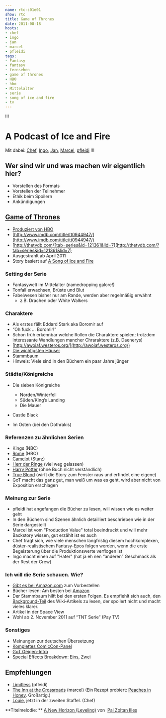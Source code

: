 ```yaml
---
name: rtc-s01e01
show: rtc
title: Game of Thrones
date: 2011-08-18
hosts:
- chef
- ingo
- jan
- marcel
- pfleidi
tags:
- Fantasy
- fantasy
- fernsehen
- game of thrones
- HBO
- hbo
- Mittelalter
- serie
- song of ice and fire
- tv
---
```

!!!

# A Podcast of Ice and Fire
Mit dabei: [Chef](http://twitter.com/grischder), [Ingo](http://twitter.com/radiotux), [Jan](http://twitter.com/jvanvinkenroye), [Marcel](http://twitter.com/xartas), [pfleidi](http://twitter.com/pfleidi)
!!!

## Wer sind wir und was machen wir eigentlich hier?

- Vorstellen des Formats
- Vorstellen der Teilnehmer
- Ethik beim Spoilern
- Ankündigungen

## [Game of Thrones](http://en.wikipedia.org/wiki/Game_of_thrones)

- [Produziert von HBO](http://www.hbo.com/game-of-thrones/index.html)
- [http://www.imdb.com/title/tt0944947/](http://www.imdb.com/title/tt0944947/)
- [http://thetvdb.com/?tab=series&id=121361&lid=7](http://thetvdb.com/?tab=series&id=121361&lid=7)
- Ausgestrahlt ab April 2011
- Story basiert auf [A Song of Ice and Fire](http://www.amazon.de/George-Martins-Thrones-4-Book-Boxed/dp/0345529057/ref=sr_1_1?ie=UTF8&qid=1311515979&sr=8-1)

### Setting der Serie

- Fantasywelt im Mittelalter (namedropping galore!)
- Tonfall erwachsen, Brüste und Blut
- Fabelwesen bisher nur am Rande, werden aber regelmäßig erwähnt
  - z.B. Drachen oder White Walkers

### Charaktere

- Als erstes fällt Eddard Stark aka Boromir auf
- “Oh fuck … Boromir!”
- Schon früh erkennbar welche Rollen die Charaktere spielen; trotzdem interessante Wandlungen mancher Chraraktere (z.B. Daenerys)
- [http://awoiaf.westeros.org/](http://awoiaf.westeros.org/)
- [Die wichtigsten Häuser](http://en.wikipedia.org/wiki/Major_houses_in_A_Song_of_Ice_and_Fire)
- [Stammbaum](http://cdn.screenrant.com/wp-content/uploads/Game-of-Thrones-Houses-infographic-Westeros-101-f.jpg)
- Hinweis: Viele sind in den Büchern ein paar Jahre jünger

### Städte/Königreiche

- Die sieben Königreiche
  - Norden/Winterfell
  - Süden/King’s Landing
  - Die Mauer

- Castle Black
- Im Osten (bei den Dothrakis)

### Referenzen zu ähnlichen Serien

- Kings (NBC)
- [Rome](http://www.amazon.de/Rom-Superbox-kompletten-Staffeln-DVDs/dp/B001HUGYN4/ref=sr_1_1?s=dvd&ie=UTF8&qid=1312212623&sr=1-1) (HBO)
- [Camelot](http://www.imdb.com/title/tt1672189/) (Starz)
- [Herr der Ringe](http://www.amazon.de/Herr-Ringe-Spielfilm-Trilogie-DVDs/dp/B000WU2JI4/ref=sr_1_2?ie=UTF8&qid=1312213300&sr=8-2) (viel weg gelassen)
- [Harry Potter](http://www.amazon.de/Harry-Potter-Die-Jahre-DVDs/dp/B003CX4K76/ref=sr_1_3?s=dvd&ie=UTF8&qid=1312213364&sr=1-3) (ohne Buch nicht verständlich)
- [True Blood](http://www.amazon.de/True-Blood-komplette-erste-Staffel/dp/B0033T0PKA/ref=sr_1_1?s=dvd&ie=UTF8&qid=1312213410&sr=1-1) (wirft die Story zum Fenster raus und erfindet eine eigene)
- GoT macht das ganz gut, man weiß um was es geht, wird aber nicht von Exposition erschlagen

### Meinung zur Serie

- pfleidi hat angefangen die Bücher zu lesen, will wissen wie es weiter geht
- In den Büchern sind Szenen ähnlich detailliert beschrieben wie in der Serie dargestellt
- Marcel ist vom "Production Value" total beeindruckt und will mehr Backstory wissen, gut erzählt ist es auch
- Chef fragt sich, wie viele menschen langfristig diesem hochkomplexen, düster-realistischem Fantasy-Epos folgen werden, wenn die erste Begeisterung über die Produktionswerte verflogen ist
- Ingo macht einen auf "Hater" (hat ja eh nen “anderen” Geschmack als der Rest der Crew)

### Ich will die Serie schauen. Wie?

- [Gibt es bei Amazon.com](http://www.amazon.com/Game-Thrones-Complete-First-Season/dp/B002IFT1ZA/ref=sr_1_1?s=movies-tv&ie=UTF8&qid=1311520991&sr=1-1) zum Vorbestellen
- Bücher lesen: Am besten bei [Amazon](http://www.amazon.de/George-Martins-Thrones-4-Book-Boxed/dp/0345529057/ref=sr_1_1?ie=UTF8&qid=1312040411&sr=8-1)
- Der Stammbaum hilft bei den ersten Folgen. Es empfiehlt sich auch, den [Background-Teil](http://en.wikipedia.org/wiki/A_Song_of_Ice_and_Fire#Back_story) des Wiki-Artikels zu lesen, der spoilert nicht und macht vieles klarer.
- Artikel in der Space View
- Wohl ab 2. November 2011 auf “TNT Serie” (Pay TV)

### Sonstiges

- Meinungen zur deutschen Übersetzung
- [Komplettes ComicCon-Panel](http://www.youtube.com/watch?v=BmQzGKIEV2I)
- [GoT Geigen-Intro](http://www.youtube.com/watch?v=1yydcG9woWA)
- Special Effects Breakdown: [Eins](http://www.youtube.com/watch?v=jyjto2RqSLI), [Zwei](http://www.youtube.com/watch?v=xkptadiDABo)

## Empfehlungen

- [Limitless](http://www.amazon.de/Ohne-Limit-Blu-ray-Bradley-Cooper/dp/B004UJ3FU4/ref=sr_1_2?ie=UTF8&qid=1312211944&sr=8-2) (pfleidi)
- [The Inn at the Crossroads](http://innatthecrossroads.com/) (marcel) (Ein Rezept probiert: [Peaches in Honey](http://innatthecrossroads.com/2011/07/03/peaches-in-honey/). Großartig.)
- [Louie](http://www.imdb.com/title/tt1492966/), jetzt in der zweiten Staffel. (Chef)

**Titelmelodie: ** [A New Horizon (Leveling)](http://www.jamendo.com/en/track/249252) von  [Pal Zoltan Illes](http://www.jamendo.com/en/artist/Pal_Zoltan_Illes)
